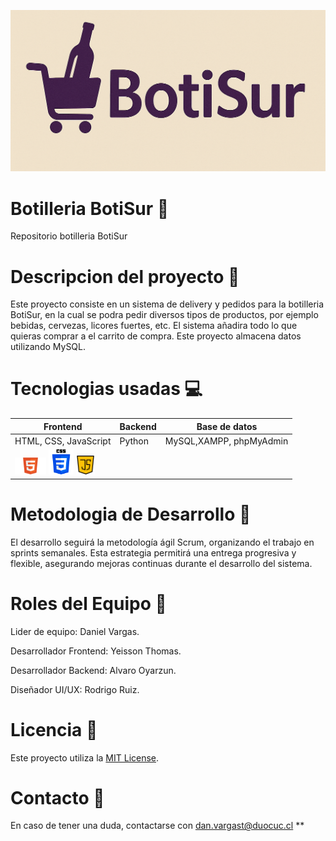 ![image alt](https://github.com/Danvargast/BotiSur/blob/467bd0e9c12c8d3cec57d038fc8fdad774d8159c/Avances/Semana8/logo%20botisur.png)

# Botilleria BotiSur :beer:
Repositorio botilleria BotiSur

# Descripcion del proyecto :speech_balloon:
Este proyecto consiste en un sistema de delivery y pedidos para la botilleria BotiSur, en la cual se podra pedir diversos tipos de productos, por ejemplo bebidas, cervezas, licores fuertes, etc. El sistema añadira todo lo que quieras comprar a el carrito de compra. Este proyecto almacena datos utilizando MySQL.

# Tecnologias usadas :computer:
  |      Frontend       |      Backend    |    Base de datos       |
  |---------------------|-----------------|------------------------|
  |HTML, CSS, JavaScript|      Python     |MySQL,XAMPP, phpMyAdmin |
  |<img src="https://github.com/Danvargast/BotiSur/blob/7d915fe797034d3fb5e7c271d6ce60cd392837e9/Avances/semana%2011/HTML-5-Badge-Logo.png" width="50"> <img src="https://github.com/Danvargast/BotiSur/blob/5c2abb5d19d6814bc22e4b7a21eeb310302b2a02/Avances/semana%2011/css-3.png" width="40"> <img src="https://github.com/Danvargast/BotiSur/blob/f508270d0c881bac2d65b0ecb6c0b8c265af262c/Avances/semana%2011/java-script.png" width="30">|                 |

# Metodologia de Desarrollo :calendar: 
El desarrollo seguirá la metodología ágil Scrum, organizando el trabajo en sprints semanales. Esta estrategia permitirá una entrega progresiva y flexible, asegurando mejoras continuas durante el desarrollo del sistema.

# Roles del Equipo :busts_in_silhouette:
Lider de equipo: Daniel Vargas.

Desarrollador Frontend: Yeisson Thomas.

Desarrollador Backend: Alvaro Oyarzun.

Diseñador UI/UX: Rodrigo Ruiz.

# Licencia :page_facing_up:
Este proyecto utiliza la [MIT License](https://opensource.org/licenses/MIT).

# Contacto :email:
En caso de tener una duda, contactarse con dan.vargast@duocuc.cl **
